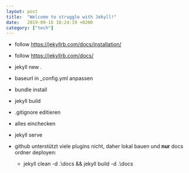 ```yaml
---
layout: post
title:  "Welcome to struggle with Jekyll!"
date:   2019-09-16 18:24:19 +0200
category: ["tech"]
---
```


* follow https://jekyllrb.com/docs/installation/
* follow https://jekyllrb.com/docs/
* jekyll new .
* baseurl in _config.yml anpassen
* bundle install
* jekyll build
* .gitignore editieren
* alles einchecken
* jekyll serve

* github unterstützt viele plugins nicht, daher lokal bauen und **nur** docs ordner deployen:
  * jekyll clean -d .\docs && jekyll build -d .\docs